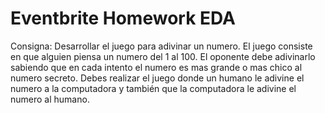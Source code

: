 # Eventbrite Homework EDA

Consigna:
Desarrollar el juego para adivinar un numero. El juego consiste en que alguien piensa un numero del 1 al 100. El oponente debe adivinarlo sabiendo que en cada intento el numero es mas grande o mas chico al numero secreto. Debes realizar el juego donde un humano le adivine el numero a la computadora y también que la computadora le adivine el numero al humano.
